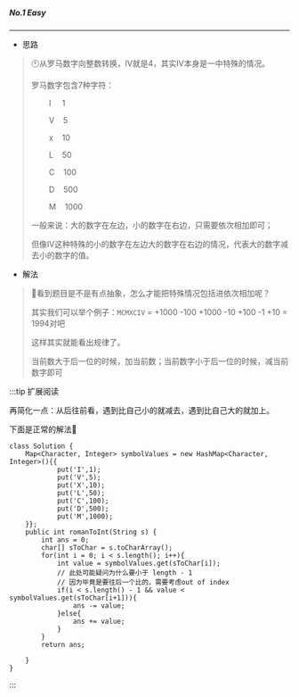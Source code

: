##### No.1 Easy

***

- 思路

> :clock11:从罗马数字向整数转换，IV就是4，其实IV本身是一中特殊的情况。
> 
> 罗马数字包含7种字符：
> 
>         I     1
> 
>         V    5
> 
>         x    10
> 
>         L    50
> 
>         C    100
> 
>         D    500
> 
>         M    1000
> 
> 一般来说：大的数字在左边，小的数字在右边，只需要依次相加即可；
> 
> 但像IV这种特殊的小的数字在左边大的数字在右边的情况，代表大的数字减去小的数字的值。

- 解法

> :rocket:看到题目是不是有点抽象，怎么才能把特殊情况包括进依次相加呢？
> 
> 其实我们可以举个例子：```MCMXCIV``` =   +1000 -100 +1000 -10 +100 -1 +10 = 1994对吧
> 
> 这样其实就能看出规律了。
> 
> 当前数大于后一位的时候，加当前数；当前数字小于后一位的时候，减当前数字即可

:::tip 扩展阅读

再简化一点：从后往前看，遇到比自己小的就减去，遇到比自己大的就加上。

下面是正常的解法:clown_face:

```
class Solution {
    Map<Character, Integer> symbolValues = new HashMap<Character, Integer>(){{
            put('I',1);
            put('V',5);
            put('X',10);
            put('L',50);
            put('C',100);
            put('D',500);
            put('M',1000);
    }};
    public int romanToInt(String s) {
        int ans = 0;
        char[] sToChar = s.toCharArray();
        for(int i = 0; i < s.length(); i++){
            int value = symbolValues.get(sToChar[i]);
            // 此处可能疑问为什么要小于 length - 1
            // 因为毕竟是要往后一个比的，需要考虑out of index
            if(i < s.length() - 1 && value < symbolValues.get(sToChar[i+1])){
                ans -= value;
            }else{
                ans += value;
            }
        }
        return ans;

    }
}
```



:::
